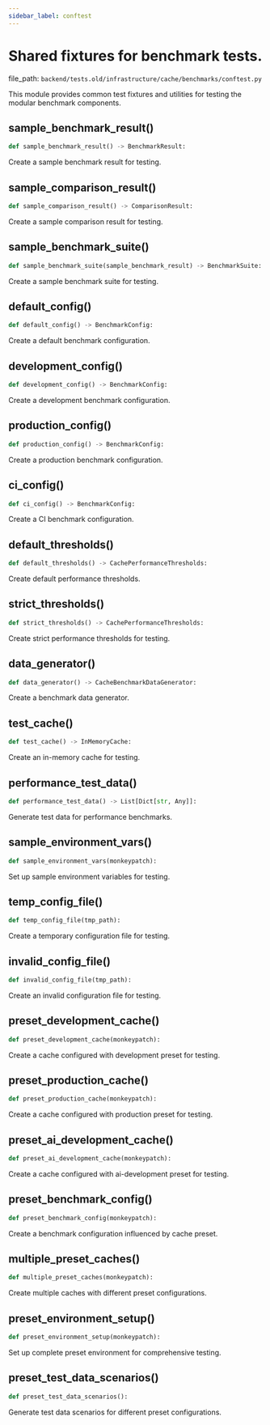 ```yaml
---
sidebar_label: conftest
---
```


# Shared fixtures for benchmark tests.

  file_path: `backend/tests.old/infrastructure/cache/benchmarks/conftest.py`

This module provides common test fixtures and utilities for testing
the modular benchmark components.

## sample_benchmark_result()

```python
def sample_benchmark_result() -> BenchmarkResult:
```

Create a sample benchmark result for testing.

## sample_comparison_result()

```python
def sample_comparison_result() -> ComparisonResult:
```

Create a sample comparison result for testing.

## sample_benchmark_suite()

```python
def sample_benchmark_suite(sample_benchmark_result) -> BenchmarkSuite:
```

Create a sample benchmark suite for testing.

## default_config()

```python
def default_config() -> BenchmarkConfig:
```

Create a default benchmark configuration.

## development_config()

```python
def development_config() -> BenchmarkConfig:
```

Create a development benchmark configuration.

## production_config()

```python
def production_config() -> BenchmarkConfig:
```

Create a production benchmark configuration.

## ci_config()

```python
def ci_config() -> BenchmarkConfig:
```

Create a CI benchmark configuration.

## default_thresholds()

```python
def default_thresholds() -> CachePerformanceThresholds:
```

Create default performance thresholds.

## strict_thresholds()

```python
def strict_thresholds() -> CachePerformanceThresholds:
```

Create strict performance thresholds for testing.

## data_generator()

```python
def data_generator() -> CacheBenchmarkDataGenerator:
```

Create a benchmark data generator.

## test_cache()

```python
def test_cache() -> InMemoryCache:
```

Create an in-memory cache for testing.

## performance_test_data()

```python
def performance_test_data() -> List[Dict[str, Any]]:
```

Generate test data for performance benchmarks.

## sample_environment_vars()

```python
def sample_environment_vars(monkeypatch):
```

Set up sample environment variables for testing.

## temp_config_file()

```python
def temp_config_file(tmp_path):
```

Create a temporary configuration file for testing.

## invalid_config_file()

```python
def invalid_config_file(tmp_path):
```

Create an invalid configuration file for testing.

## preset_development_cache()

```python
def preset_development_cache(monkeypatch):
```

Create a cache configured with development preset for testing.

## preset_production_cache()

```python
def preset_production_cache(monkeypatch):
```

Create a cache configured with production preset for testing.

## preset_ai_development_cache()

```python
def preset_ai_development_cache(monkeypatch):
```

Create a cache configured with ai-development preset for testing.

## preset_benchmark_config()

```python
def preset_benchmark_config(monkeypatch):
```

Create a benchmark configuration influenced by cache preset.

## multiple_preset_caches()

```python
def multiple_preset_caches(monkeypatch):
```

Create multiple caches with different preset configurations.

## preset_environment_setup()

```python
def preset_environment_setup(monkeypatch):
```

Set up complete preset environment for comprehensive testing.

## preset_test_data_scenarios()

```python
def preset_test_data_scenarios():
```

Generate test data scenarios for different preset configurations.
